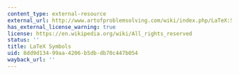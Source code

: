 ```yaml
---
content_type: external-resource
external_url: http://www.artofproblemsolving.com/wiki/index.php/LaTeX:Symbols
has_external_license_warning: true
license: https://en.wikipedia.org/wiki/All_rights_reserved
status: ''
title: LaTeX Symbols
uid: 8dd9d134-99aa-4206-b5db-db70c447b054
wayback_url: ''
---
```

